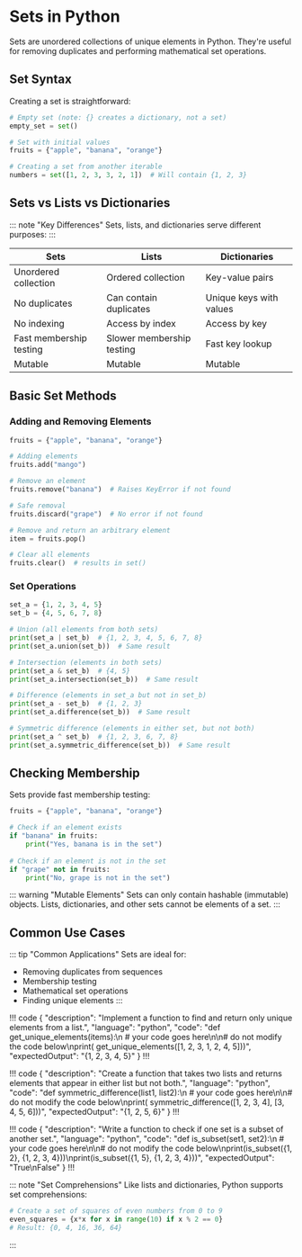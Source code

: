 # Sets in Python

Sets are unordered collections of unique elements in Python. They're useful for removing duplicates and performing
mathematical set operations.

## Set Syntax

Creating a set is straightforward:

``` python
# Empty set (note: {} creates a dictionary, not a set)
empty_set = set()

# Set with initial values
fruits = {"apple", "banana", "orange"}

# Creating a set from another iterable
numbers = set([1, 2, 3, 3, 2, 1])  # Will contain {1, 2, 3}
```

## Sets vs Lists vs Dictionaries

::: note "Key Differences"
Sets, lists, and dictionaries serve different purposes:
:::

| Sets                    | Lists                     | Dictionaries            |
|-------------------------|---------------------------|-------------------------|
| Unordered collection    | Ordered collection        | Key-value pairs         |
| No duplicates           | Can contain duplicates    | Unique keys with values |
| No indexing             | Access by index           | Access by key           |
| Fast membership testing | Slower membership testing | Fast key lookup         |
| Mutable                 | Mutable                   | Mutable                 |

## Basic Set Methods

### Adding and Removing Elements

``` python
fruits = {"apple", "banana", "orange"}

# Adding elements
fruits.add("mango")

# Remove an element
fruits.remove("banana")  # Raises KeyError if not found

# Safe removal
fruits.discard("grape")  # No error if not found

# Remove and return an arbitrary element
item = fruits.pop()

# Clear all elements
fruits.clear()  # results in set()
```

### Set Operations

``` python
set_a = {1, 2, 3, 4, 5}
set_b = {4, 5, 6, 7, 8}

# Union (all elements from both sets)
print(set_a | set_b)  # {1, 2, 3, 4, 5, 6, 7, 8}
print(set_a.union(set_b))  # Same result

# Intersection (elements in both sets)
print(set_a & set_b)  # {4, 5}
print(set_a.intersection(set_b))  # Same result

# Difference (elements in set_a but not in set_b)
print(set_a - set_b)  # {1, 2, 3}
print(set_a.difference(set_b))  # Same result

# Symmetric difference (elements in either set, but not both)
print(set_a ^ set_b)  # {1, 2, 3, 6, 7, 8}
print(set_a.symmetric_difference(set_b))  # Same result
```

## Checking Membership

Sets provide fast membership testing:

``` python
fruits = {"apple", "banana", "orange"}

# Check if an element exists
if "banana" in fruits:
    print("Yes, banana is in the set")
    
# Check if an element is not in the set
if "grape" not in fruits:
    print("No, grape is not in the set")
```

::: warning "Mutable Elements"
Sets can only contain hashable (immutable) objects. Lists, dictionaries, and other sets cannot be elements of a set.
:::

## Common Use Cases

::: tip "Common Applications"
Sets are ideal for:

- Removing duplicates from sequences
- Membership testing
- Mathematical set operations
- Finding unique elements
  :::

!!! code
{
"description": "Implement a function to find and return only unique elements from a list.",
"language": "python",
"code": "def get_unique_elements(items):\n # your code goes here\n\n# do not modify the code below\nprint(
get_unique_elements([1, 2, 3, 1, 2, 4, 5]))",
"expectedOutput": "{1, 2, 3, 4, 5}"
}
!!!

!!! code
{
"description": "Create a function that takes two lists and returns elements that appear in either list but not both.",
"language": "python",
"code": "def symmetric_difference(list1, list2):\n # your code goes here\n\n# do not modify the code below\nprint(
symmetric_difference([1, 2, 3, 4], [3, 4, 5, 6]))",
"expectedOutput": "{1, 2, 5, 6}"
}
!!!

!!! code
{
"description": "Write a function to check if one set is a subset of another set.",
"language": "python",
"code": "def is_subset(set1, set2):\n # your code goes here\n\n# do not modify the code below\nprint(is_subset({1, 2},
{1, 2, 3, 4}))\nprint(is_subset({1, 5}, {1, 2, 3, 4}))",
"expectedOutput": "True\nFalse"
}
!!!

::: note "Set Comprehensions"
Like lists and dictionaries, Python supports set comprehensions:

``` python
# Create a set of squares of even numbers from 0 to 9
even_squares = {x*x for x in range(10) if x % 2 == 0}
# Result: {0, 4, 16, 36, 64}
```

:::

